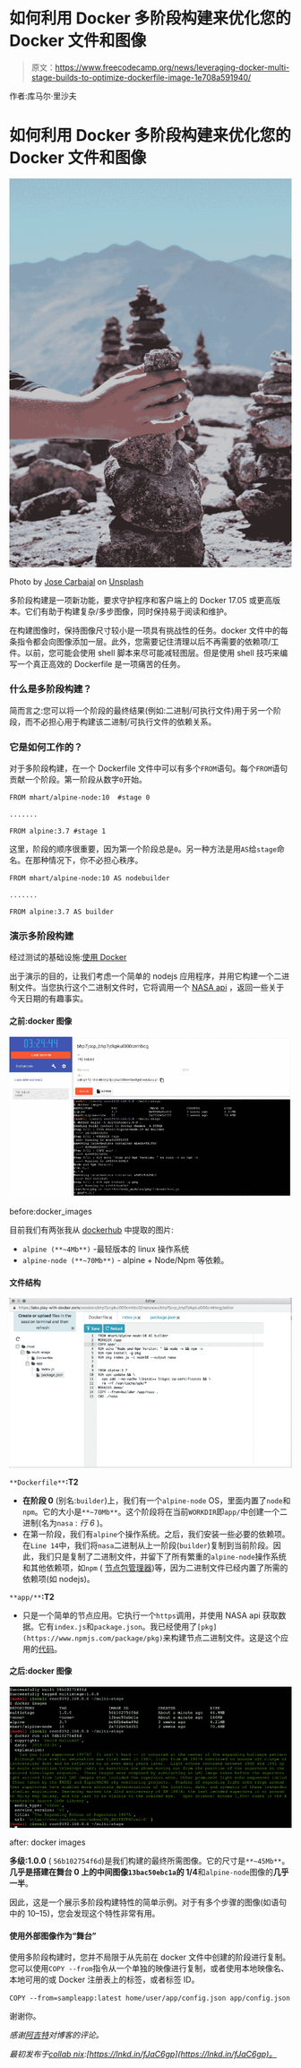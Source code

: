 # 如何利用 Docker 多阶段构建来优化您的 Docker 文件和图像

> 原文：<https://www.freecodecamp.org/news/leveraging-docker-multi-stage-builds-to-optimize-dockerfile-image-1e708a591940/>

作者:库马尔·里沙夫

# 如何利用 Docker 多阶段构建来优化您的 Docker 文件和图像

![spqw8BVi8VVrLmvCtTdcd3tzXSfZr7nqhcKl](img/3c3e866b54c677ac82d1f6225ccd3cc0.png)

Photo by [Jose Carbajal](https://unsplash.com/@jocac?utm_source=medium&utm_medium=referral) on [Unsplash](https://unsplash.com?utm_source=medium&utm_medium=referral)

多阶段构建是一项新功能，要求守护程序和客户端上的 Docker 17.05 或更高版本。它们有助于构建复杂/多步图像，同时保持易于阅读和维护。

在构建图像时，保持图像尺寸较小是一项具有挑战性的任务。docker 文件中的每条指令都会向图像添加一层。此外，您需要记住清理以后不再需要的依赖项/工件。以前，您可能会使用 shell 脚本来尽可能减轻图层。但是使用 shell 技巧来编写一个真正高效的 Dockerfile 是一项痛苦的任务。

### 什么是多阶段构建？

简而言之:您可以将一个阶段的最终结果(例如:二进制/可执行文件)用于另一个阶段，而不必担心用于构建该二进制/可执行文件的依赖关系。

### 它是如何工作的？

对于多阶段构建，在一个 Dockerfile 文件中可以有多个`FROM`语句。每个`FROM`语句贡献一个阶段。第一阶段从数字`0`开始。

```
FROM mhart/alpine-node:10  #stage 0
```

```
.......
```

```
FROM alpine:3.7 #stage 1
```

这里，阶段的顺序很重要，因为第一个阶段总是`0`。另一种方法是用`AS`给`stage`命名。在那种情况下，你不必担心秩序。

```
FROM mhart/alpine-node:10 AS nodebuilder
```

```
.......
```

```
FROM alpine:3.7 AS builder
```

### 演示多阶段构建

经过测试的基础设施:[使用 Docker](https://labs.play-with-docker.com)

出于演示的目的，让我们考虑一个简单的 nodejs 应用程序，并用它构建一个二进制文件。当您执行这个二进制文件时，它将调用一个 [NASA api](https://api.nasa.gov/api.html) ，返回一些关于今天日期的有趣事实。

#### 之前:docker 图像

![y9julNFQgoTabMcNhHLskgKl3tqEB7DAZW5w](img/edfe3584160c63a20a91d95183ac643a.png)

before:docker_images

目前我们有两张我从 [dockerhub](https://hub.docker.com/) 中提取的图片:

*   `alpine (**~4Mb**)` -最轻版本的 linux 操作系统
*   `alpine-node (**~70Mb**)` - alpine + Node/Npm 等依赖。

#### 文件结构

![V18qYpT2DGm6u5DqAqib6rbSEddTVX02k7KP](img/f2d4dbe8dbc6ad587e310ce095961c57.png)

`**Dockerfile**`**:T2**

*   **在阶段 0** (别名:`builder`)上，我们有一个`alpine-node` OS，里面内置了`node`和`npm`。它的大小是`**~70Mb**`。这个阶段将在当前`WORKDIR`即`app/`中创建一个二进制(名为`nasa` : *行 6* )。
*   在第一阶段，我们有`alpine`个操作系统。之后，我们安装一些必要的依赖项。在`Line 14`中，我们将`nasa`二进制从上一阶段(`builder`)复制到当前阶段。因此，我们只是复制了二进制文件，并留下了所有繁重的`alpine-node`操作系统和其他依赖项，如`npm` ( [节点包管理器](https://www.npmjs.com/))等，因为二进制文件已经内置了所需的依赖项(如 nodejs)。

`**app/**`**:T2**

*   只是一个简单的节点应用。它执行一个`https`调用，并使用 NASA api 获取数据。它有`index.js`和`package.json`。我已经使用了`[pkg](https://www.npmjs.com/package/pkg)`来构建节点二进制文件。这是这个应用的[代码](https://gist.github.com/kumarrishav/36596fc94fe282d9e8dc26707fbdb7df)。

#### 之后:docker 图像

![d0rZnHfp2mOtWo8w8biOGMozjv9OGIOtSPPG](img/b0799108581a3f46e5cca87065d7ca3e.png)

after: docker images

**多级:1.0.0** ( `56b102754f6d`)是我们构建的最终所需图像。它的尺寸是`**~45Mb**`。**几乎是搭建在舞台 0 上的中间图像`13bac50ebc1a`的 1/4**和`alpine-node`图像的**几乎一半**。

因此，这是一个展示多阶段构建特性的简单示例。对于有多个步骤的图像(如语句中的 10–15)，您会发现这个特性非常有用。

#### 使用外部图像作为“舞台”

使用多阶段构建时，您并不局限于从先前在 docker 文件中创建的阶段进行复制。您可以使用`COPY --from`指令从一个单独的映像进行复制，或者使用本地映像名、本地可用的或 Docker 注册表上的标签，或者标签 ID。

`COPY --from=sampleapp:latest home/user/app/config.json app/config.json`

谢谢你。

*感谢[阿吉特](https://twitter.com/ajeetsraina)对博客的评论。*

*最初发布于[collab nix](http://collabnix.com/):[https://lnkd.in/fJaC6gp](https://lnkd.in/fJaC6gp)。*